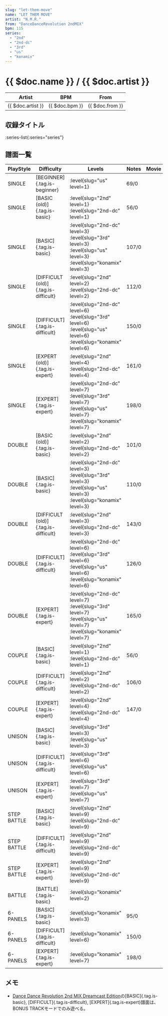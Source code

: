 ```yaml
---
slug: "let-them-move"
name: "LET THEM MOVE"
artist: "N.M.R."
from: "DanceDanceRevolution 2ndMIX"
bpm: 115
series:
  - "2nd"
  - "2nd-dc"
  - "3rd"
  - "us"
  - "konamix"
---
```


# {{ $doc.name }} / {{ $doc.artist }}

|Artist|BPM|From|
|------|---|----|
|{{ $doc.artist }}|{{ $doc.bpm }}|{{ $doc.from }}|

## 収録タイトル

:series-list{:series="series"}

## 譜面一覧

|PlayStyle|Difficulty|Levels|Notes|Movie|
|---------|----------|------|-----|-----|
|SINGLE|[BEGINNER]{.tag.is-beginner}|<div class="field is-grouped is-grouped-multiline">:level{slug="us" level=1}</div>|69/0||
|SINGLE|[BASIC (old)]{.tag.is-basic}|<div class="field is-grouped is-grouped-multiline">:level{slug="2nd" level=1} :level{slug="2nd-dc" level=1}</div>|56/0||
|SINGLE|[BASIC]{.tag.is-basic}|<div class="field is-grouped is-grouped-multiline">:level{slug="2nd-dc" level=3} :level{slug="3rd" level=3} :level{slug="us" level=3} :level{slug="konamix" level=3}</div>|107/0||
|SINGLE|[DIFFICULT (old)]{.tag.is-difficult}|<div class="field is-grouped is-grouped-multiline">:level{slug="2nd" level=2} :level{slug="2nd-dc" level=2}</div>|112/0||
|SINGLE|[DIFFICULT]{.tag.is-difficult}|<div class="field is-grouped is-grouped-multiline">:level{slug="2nd-dc" level=6} :level{slug="3rd" level=6} :level{slug="us" level=6} :level{slug="konamix" level=6}</div>|150/0||
|SINGLE|[EXPERT (old)]{.tag.is-expert}|<div class="field is-grouped is-grouped-multiline">:level{slug="2nd" level=4} :level{slug="2nd-dc" level=4}</div>|161/0||
|SINGLE|[EXPERT]{.tag.is-expert}|<div class="field is-grouped is-grouped-multiline">:level{slug="2nd-dc" level=7} :level{slug="3rd" level=7} :level{slug="us" level=7} :level{slug="konamix" level=7}</div>|198/0||
|DOUBLE|[BASIC (old)]{.tag.is-basic}|<div class="field is-grouped is-grouped-multiline">:level{slug="2nd" level=2} :level{slug="2nd-dc" level=2}</div>|101/0||
|DOUBLE|[BASIC]{.tag.is-basic}|<div class="field is-grouped is-grouped-multiline">:level{slug="2nd-dc" level=3} :level{slug="3rd" level=3} :level{slug="us" level=3} :level{slug="konamix" level=3}</div>|110/0||
|DOUBLE|[DIFFICULT (old)]{.tag.is-difficult}|<div class="field is-grouped is-grouped-multiline">:level{slug="2nd" level=3} :level{slug="2nd-dc" level=3}</div>|143/0||
|DOUBLE|[DIFFICULT]{.tag.is-difficult}|<div class="field is-grouped is-grouped-multiline">:level{slug="2nd-dc" level=6} :level{slug="3rd" level=6} :level{slug="us" level=6} :level{slug="konamix" level=6}</div>|126/0||
|DOUBLE|[EXPERT]{.tag.is-expert}|<div class="field is-grouped is-grouped-multiline">:level{slug="2nd-dc" level=7} :level{slug="3rd" level=7} :level{slug="us" level=7} :level{slug="konamix" level=7}</div>|165/0||
|COUPLE|[BASIC]{.tag.is-basic}|<div class="field is-grouped is-grouped-multiline">:level{slug="2nd" level=1} :level{slug="2nd-dc" level=1}</div>|56/0||
|COUPLE|[DIFFICULT]{.tag.is-difficult}|<div class="field is-grouped is-grouped-multiline">:level{slug="2nd" level=2} :level{slug="2nd-dc" level=2}</div>|106/0||
|COUPLE|[EXPERT]{.tag.is-expert}|<div class="field is-grouped is-grouped-multiline">:level{slug="2nd" level=4} :level{slug="2nd-dc" level=4}</div>|147/0||
|UNISON|[BASIC]{.tag.is-basic}|<div class="field is-grouped is-grouped-multiline">:level{slug="3rd" level=3} :level{slug="us" level=3}</div>|||
|UNISON|[DIFFICULT]{.tag.is-difficult}|<div class="field is-grouped is-grouped-multiline">:level{slug="3rd" level=6} :level{slug="us" level=6}</div>|||
|UNISON|[EXPERT]{.tag.is-expert}|<div class="field is-grouped is-grouped-multiline">:level{slug="3rd" level=7} :level{slug="us" level=7}</div>|||
|STEP BATTLE|[BASIC]{.tag.is-basic}|<div class="field is-grouped is-grouped-multiline">:level{slug="2nd" level=9} :level{slug="2nd-dc" level=9}</div>|||
|STEP BATTLE|[DIFFICULT]{.tag.is-difficult}|<div class="field is-grouped is-grouped-multiline">:level{slug="2nd" level=9} :level{slug="2nd-dc" level=9}</div>|||
|STEP BATTLE|[EXPERT]{.tag.is-expert}|<div class="field is-grouped is-grouped-multiline">:level{slug="2nd" level=9} :level{slug="2nd-dc" level=9}</div>|||
|BATTLE|[BATTLE]{.tag.is-basic}|<div class="field is-grouped is-grouped-multiline">:level{slug="konamix" level=2}</div>|||
|6-PANELS|[BASIC]{.tag.is-basic}|<div class="field is-grouped is-grouped-multiline">:level{slug="konamix" level=3}</div>|95/0||
|6-PANELS|[DIFFICULT]{.tag.is-difficult}|<div class="field is-grouped is-grouped-multiline">:level{slug="konamix" level=6}</div>|150/0||
|6-PANELS|[EXPERT]{.tag.is-expert}|<div class="field is-grouped is-grouped-multiline">:level{slug="konamix" level=7}</div>|198/0||

## メモ

- [Dance Dance Revolution 2nd MIX Dreamcast Edition](/series/2nd-dc)の[BASIC]{.tag.is-basic}, [DIFFICULT]{.tag.is-difficult}, [EXPERT]{.tag.is-expert}譜面は、BONUS TRACKモードでのみ遊べる。
